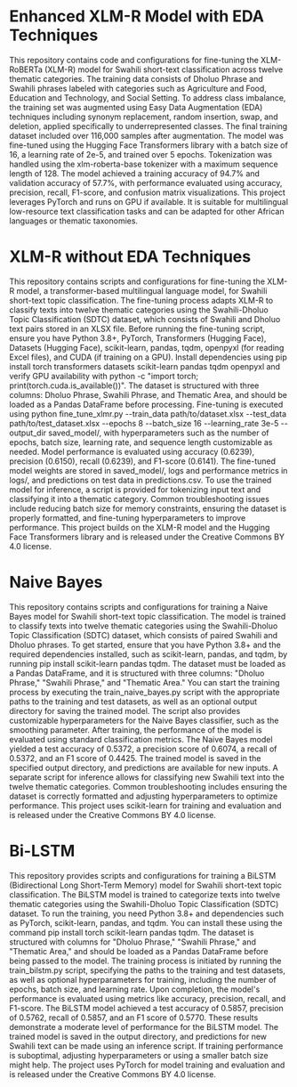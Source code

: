 # Enhanced XLM-R Model with EDA Techniques
This repository contains code and configurations for fine-tuning the XLM-RoBERTa (XLM-R) model for Swahili short-text classification across twelve thematic categories. The training data consists of Dholuo Phrase and Swahili phrases labeled with categories such as Agriculture and Food, Education and Technology, and Social Setting. To address class imbalance, the training set was augmented using Easy Data Augmentation (EDA) techniques including synonym replacement, random insertion, swap, and deletion, applied specifically to underrepresented classes. The final training dataset included over 116,000 samples after augmentation. The model was fine-tuned using the Hugging Face Transformers library with a batch size of 16, a learning rate of 2e-5, and trained over 5 epochs. Tokenization was handled using the xlm-roberta-base tokenizer with a maximum sequence length of 128. The model achieved a training accuracy of 94.7% and validation accuracy of 57.7%, with performance evaluated using accuracy, precision, recall, F1-score, and confusion matrix visualizations. This project leverages PyTorch and runs on GPU if available. It is suitable for multilingual low-resource text classification tasks and can be adapted for other African languages or thematic taxonomies.

# XLM-R without EDA Techniques

This repository contains scripts and configurations for fine-tuning the XLM-R model, a transformer-based multilingual language model, for Swahili short-text topic classification. The fine-tuning process adapts XLM-R to classify texts into twelve thematic categories using the Swahili-Dholuo Topic Classification (SDTC) dataset, which consists of Swahili and Dholuo text pairs stored in an XLSX file. Before running the fine-tuning script, ensure you have Python 3.8+, PyTorch, Transformers (Hugging Face), Datasets (Hugging Face), scikit-learn, pandas, tqdm, openpyxl (for reading Excel files), and CUDA (if training on a GPU). Install dependencies using pip install torch transformers datasets scikit-learn pandas tqdm openpyxl and verify GPU availability with python -c "import torch; print(torch.cuda.is_available())". The dataset is structured with three columns: Dholuo Phrase, Swahili Phrase, and Thematic Area, and should be loaded as a Pandas DataFrame before processing. Fine-tuning is executed using python fine_tune_xlmr.py --train_data path/to/dataset.xlsx --test_data path/to/test_dataset.xlsx --epochs 8 --batch_size 16 --learning_rate 3e-5 --output_dir saved_model/, with hyperparameters such as the number of epochs, batch size, learning rate, and sequence length customizable as needed. Model performance is evaluated using accuracy (0.6239), precision (0.6150), recall (0.6239), and F1-score (0.6141). The fine-tuned model weights are stored in saved_model/, logs and performance metrics in logs/, and predictions on test data in predictions.csv. To use the trained model for inference, a script is provided for tokenizing input text and classifying it into a thematic category. Common troubleshooting issues include reducing batch size for memory constraints, ensuring the dataset is properly formatted, and fine-tuning hyperparameters to improve performance. This project builds on the XLM-R model and the Hugging Face Transformers library and is released under the Creative Commons BY 4.0 license.


# Naive Bayes

This repository contains scripts and configurations for training a Naive Bayes model for Swahili short-text topic classification. The model is trained to classify texts into twelve thematic categories using the Swahili-Dholuo Topic Classification (SDTC) dataset, which consists of paired Swahili and Dholuo phrases. To get started, ensure that you have Python 3.8+ and the required dependencies installed, such as scikit-learn, pandas, and tqdm, by running pip install scikit-learn pandas tqdm. The dataset must be loaded as a Pandas DataFrame, and it is structured with three columns: "Dholuo Phrase," "Swahili Phrase," and "Thematic Area." You can start the training process by executing the train_naive_bayes.py script with the appropriate paths to the training and test datasets, as well as an optional output directory for saving the trained model. The script also provides customizable hyperparameters for the Naive Bayes classifier, such as the smoothing parameter.
After training, the performance of the model is evaluated using standard classification metrics. The Naive Bayes model yielded a test accuracy of 0.5372, a precision score of 0.6074, a recall of 0.5372, and an F1 score of 0.4425. The trained model is saved in the specified output directory, and predictions are available for new inputs. A separate script for inference allows for classifying new Swahili text into the twelve thematic categories. Common troubleshooting includes ensuring the dataset is correctly formatted and adjusting hyperparameters to optimize performance. This project uses scikit-learn for training and evaluation and is released under the Creative Commons BY 4.0 license.


# Bi-LSTM

This repository provides scripts and configurations for training a BiLSTM (Bidirectional Long Short-Term Memory) model for Swahili short-text topic classification. The BiLSTM model is trained to categorize texts into twelve thematic categories using the Swahili-Dholuo Topic Classification (SDTC) dataset. To run the training, you need Python 3.8+ and dependencies such as PyTorch, scikit-learn, pandas, and tqdm. You can install these using the command pip install torch scikit-learn pandas tqdm. The dataset is structured with columns for "Dholuo Phrase," "Swahili Phrase," and "Thematic Area," and should be loaded as a Pandas DataFrame before being passed to the model. The training process is initiated by running the train_bilstm.py script, specifying the paths to the training and test datasets, as well as optional hyperparameters for training, including the number of epochs, batch size, and learning rate.
Upon completion, the model's performance is evaluated using metrics like accuracy, precision, recall, and F1-score. The BiLSTM model achieved a test accuracy of 0.5857, precision of 0.5762, recall of 0.5857, and an F1 score of 0.5770. These results demonstrate a moderate level of performance for the BiLSTM model. The trained model is saved in the output directory, and predictions for new Swahili text can be made using an inference script. If training performance is suboptimal, adjusting hyperparameters or using a smaller batch size might help. The project uses PyTorch for model training and evaluation and is released under the Creative Commons BY 4.0 license.


